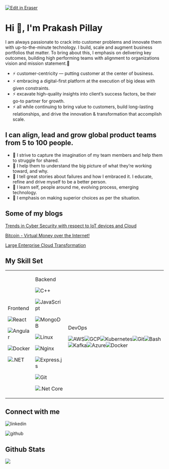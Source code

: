 <p><a target="_blank" href="https://app.eraser.io/workspace/QluJX4CM0ly6CWXVtQr9" id="edit-in-eraser-github-link"><img alt="Edit in Eraser" src="https://firebasestorage.googleapis.com/v0/b/second-petal-295822.appspot.com/o/images%2Fgithub%2FOpen%20in%20Eraser.svg?alt=media&amp;token=968381c8-a7e7-472a-8ed6-4a6626da5501"></a></p>

#  Hi 👋, I'm Prakash Pillay
I am always passionate to crack into customer problems and innovate them with up-to-the-minute technology. I build, scale and augment business portfolios that matter. To bring about this, I emphasis on delivering key outcomes, building high performing teams with alignment to organizations vision and mission statement.🚀

- ⚡ customer-centricity — putting customer at the center of business. 
- ⚡ embracing a digital-first platform at the execution of big ideas with given constraints.
- ⚡ excavate high-quality insights into client’s success factors, be their go-to partner for growth.
- ⚡ all while continuing to bring value to customers, build long-lasting relationships, and drive the
innovation & transformation that accomplish scale.
## I can align, lead and grow global product teams from 5 to 100 people.
- 🌱 I strive to capture the imagination of my team members and help them to struggle for shared.
- 🌱 I help them to understand the big picture of what they’re working toward, and why.
- 🌱 I tell great stories about failures and how I embraced it. I educate, refine and drive myself to be a better person.
- 🌱 I learn self, people around me, evolving process, emerging technology.
- 🌱 I emphasis on making superior choices as per the situation.
##  Some of my blogs 
[﻿Trends in Cyber Security with respect to IoT devices and Cloud](https://www.linkedin.com/pulse/trends-cyber-security-respect-iot-devices-cloud-prakash-pillay/)

[﻿Bitcoin - Virtual Money over the Internet!](http://prakashpillay.blogspot.com/2017/10/bitcoin-money-over-internet.html)

[﻿Large Enterprise Cloud Transformation](https://www.linkedin.com/pulse/large-enterprise-cloud-transformation-prakash-pillay/)


## My Skill Set
|  |  |  |
| ----- | ----- | ----- |
| <p> </p><p>Frontend</p><p> </p><p> </p>![React](https://profilinator.rishav.dev/skills-assets/react-original-wordmark.svg "")<p> </p>![Angular](https://profilinator.rishav.dev/skills-assets/angularjs-original.svg "")<p> </p>![Docker](https://profilinator.rishav.dev/skills-assets/docker-original-wordmark.svg "")<p> </p>![.NET](https://profilinator.rishav.dev/skills-assets/dot-net-original-wordmark.svg "")<p> </p><p> </p> | <p> </p><p>Backend</p><p> </p><p> </p>![C++](https://profilinator.rishav.dev/skills-assets/cplusplus-original.svg "")<p> </p>![JavaScript](https://profilinator.rishav.dev/skills-assets/javascript-original.svg "")<p> </p>![MongoDB](https://profilinator.rishav.dev/skills-assets/mongodb-original-wordmark.svg "")<p> </p>![Linux](https://profilinator.rishav.dev/skills-assets/linux-original.svg "")<p> </p>![Nginx](https://profilinator.rishav.dev/skills-assets/nginx-original.svg "")<p> </p>![Express.js](https://profilinator.rishav.dev/skills-assets/express-original-wordmark.svg "")<p> </p>![Git](https://profilinator.rishav.dev/skills-assets/git-scm-icon.svg "")<p> </p>![.Net Core](https://profilinator.rishav.dev/skills-assets/dotnetcore.png "")<p> </p><p> </p> | <p> </p><p>DevOps</p>![AWS](https://profilinator.rishav.dev/skills-assets/amazonwebservices-original-wordmark.svg "")![GCP](https://profilinator.rishav.dev/skills-assets/google_cloud-icon.svg "")![Kubernetes](https://profilinator.rishav.dev/skills-assets/kubernetes-icon.svg "")![Git](https://profilinator.rishav.dev/skills-assets/git-scm-icon.svg "")![Bash](https://profilinator.rishav.dev/skills-assets/gnu_bash-icon.svg "")![Kafka](https://profilinator.rishav.dev/skills-assets/apache_kafka-icon.svg "")![Azure](https://profilinator.rishav.dev/skills-assets/microsoft_azure-icon.svg "")![Docker](https://profilinator.rishav.dev/skills-assets/docker-original-wordmark.svg "") |
## Connect with me
![linkedin](https://img.shields.io/badge/linkedin-%231E77B5.svg?&style=for-the-badge&logo=linkedin&logoColor=white "")

![github](https://img.shields.io/badge/github-%2324292e.svg?&style=for-the-badge&logo=github&logoColor=white "")

## Github Stats
![](https://github-readme-stats.vercel.app/api?username=prakashpillay&show_icons=true&count_private=true&hide_border=true "")




<!--- Eraser file: https://app.eraser.io/workspace/QluJX4CM0ly6CWXVtQr9 --->